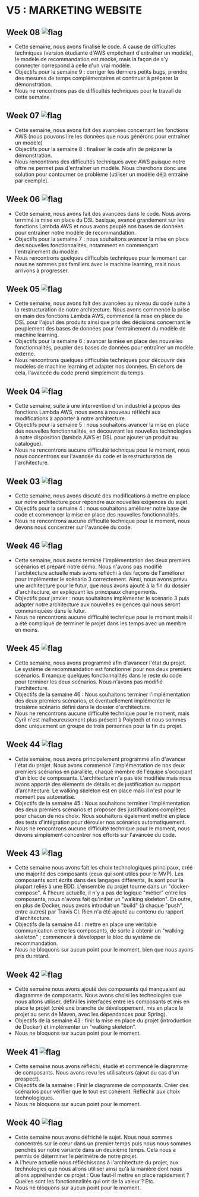 # V5 : MARKETING WEBSITE

Week 08 ![flag](https://placehold.it/15/00ff00/000000?text=+)
-

* Cette semaine, nous avons finalisé le code. A cause de difficultés techniques (version étudiante d'AWS empêchant d'entraîner un modèle), le modèle de recommandation est mocké, mais la façon de s'y connecter correspond à celle d'un vrai modèle.
* Objectifs pour la semaine 9 : corriger les derniers petits bugs, prendre des mesures de temps complémentaires et continuer à préparer la démonstration.
* Nous ne rencontrons pas de difficultés techniques pour le travail de cette semaine.

Week 07 ![flag](https://placehold.it/15/ffff00/000000?text=+)
-

* Cette semaine, nous avons fait des avancées concernant les fonctions AWS (nous pouvons lire les données que nous générons pour entraîner un modèle)
* Objectifs pour la semaine 8 : finaliser le code afin de préparer la démonstration.
* Nous rencontrons des difficultés techniques avec AWS puisque notre offre ne permet pas d'entraîner un modèle. Nous cherchons donc une solution pour contourner ce problème (utiliser un modèle déjà entraîné par exemple).

Week 06 ![flag](https://placehold.it/15/00ff00/000000?text=+)
-

* Cette semaine, nous avons fait des avancées dans le code. Nous avons terminé la mise en place du DSL basique, avancé grandement sur les fonctions Lambda AWS et nous avons peuplé nos bases de données pour entraîner notre modèle de recommandation.
* Objectifs pour la semaine 7 : nous souhaitons avancer la mise en place des nouvelles fonctionnalités, notamment en commençant l'entraînement du modèle.
* Nous rencontrons quelques difficultés techniques pour le moment car nous ne sommes pas familiers avec le machine learning, mais nous arrivons à progresser.


Week 05 ![flag](https://placehold.it/15/ffff00/000000?text=+)
-

* Cette semaine, nous avons fait des avancées au niveau du code suite à la restructuration de notre architecture. Nous avons commencé la prise en main des fonctions Lambda AWS, commencé la mise en place du DSL pour l'ajout des produits ainsi que pris des décisions concernant le peuplement des bases de données pour l'entraînement du modèle de machine learning.
* Objectifs pour la semaine 6 : avancer la mise en place des nouvelles fonctionnalités, peupler des bases de données pour entraîner un modèle externe.
* Nous rencontrons quelques difficultés techniques pour découvrir des modèles de machine learning et adapter nos données. En dehors de cela, l'avancée du code prend simplement du temps.


Week 04 ![flag](https://placehold.it/15/00ff00/000000?text=+)
-

* Cette semaine, suite à une intervention d'un industriel à propos des fonctions Lambda AWS, nous avons à nouveau réfléchi aux modifications à apporter à notre architecture. 
* Objectifs pour la semaine 5 : nous souhaitons avancer la mise en place des nouvelles fonctionnalités, en découvrant les nouvelles technologies à notre disposition (lambda AWS et DSL pour ajouter un produit au catalogue).
* Nous ne rencontrons aucune difficulté technique pour le moment, nous nous concentrons sur l'avancée du code et la restructuration de l'architecture.


Week 03 ![flag](https://placehold.it/15/00ff00/000000?text=+)
-

* Cette semaine, nous avons discuté des modifications à mettre en place sur notre architecture pour répondre aux nouvelles exigences du sujet.
* Objectifs pour la semaine 4 : nous souhaitons améliorer notre base de code et commencer la mise en place des nouvelles fonctionnalités.
* Nous ne rencontrons aucune difficulté technique pour le moment, nous devons nous concentrer sur l'avancée du code.


Week 46 ![flag](https://placehold.it/15/00ff00/000000?text=+)
-

* Cette semaine, nous avons terminé l'implémentation des deux premiers scénarios et préparé notre démo. Nous n'avons pas modifié l'architecture actuelle mais avons réfléchi à des façons de l'améliorer pour implémenter le scénario 3 correctement. Ainsi, nous avons prévu une architecture pour le futur, que nous avons ajouté à la fin du dossier d'architecture, en expliquant les principaux changements.
* Objectifs pour janvier : nous souhaitons implémenter le scénario 3 puis adapter notre architecture aux nouvelles exigences qui nous seront communiquées dans le futur.
* Nous ne rencontrons aucune difficulté technique pour le moment mais il a été compliqué de terminer le projet dans les temps avec un membre en moins.

Week 45 ![flag](https://placehold.it/15/00ff00/000000?text=+)
-

* Cette semaine, nous avons programmé afin d'avancer l'état du projet. Le système de recommandation est fonctionnel pour nos deux premiers scénarios. Il manque quelques fonctionnalités dans le reste du code pour terminer les deux scénarios. Nous n'avons pas modifié l'architecture.
* Objectifs de la semaine 46 : Nous souhaitons terminer l'implémentation des deux premiers scénarios, et éventuellement implémenter le troisième scénario défini dans le dossier d'architecture.
* Nous ne rencontrons aucune difficulté technique pour le moment, mais Cyril n'est malheureusement plus présent à Polytech et nous sommes donc uniquement un groupe de trois personnes pour la fin du projet.

Week 44 ![flag](https://placehold.it/15/00ff00/000000?text=+)
-

* Cette semaine, nous avons principalement programmé afin d'avancer l'état du projet. Nous avons commencé l'implémentation de nos deux premiers scénarios en parallèle, chaque membre de l'équipe s'occupant d'un bloc de composants. L'architecture n'a pas été modifiée mais nous avons apporté des éléments de détails et de justification au rapport d'architecture. Le walking skeleton est en place mais il n'est pour le moment pas automatisé.
* Objectifs de la semaine 45 : Nous souhaitons terminer l'implémentation des deux premiers scénarios et proposer des justifications complètes pour chacun de nos choix. Nous souhaitons également mettre en place des tests d'intégration pour dérouler nos scénarios automatiquement.
* Nous ne rencontrons aucune difficulté technique pour le moment, nous devons simplement concentrer nos efforts sur l'avancée du code.

Week 43 ![flag](https://placehold.it/15/ffff00/000000?text=+)
-

* Cette semaine nous avons fait les choix technologiques principaux, créé une majorité des composants (ceux qui sont utiles pour le MVP). Les composants sont écrits dans des langages différents, ils sont pour la plupart reliés à une BDD. L'ensemble du projet tourne dans un "docker-compose". À l'heure actuelle, il n'y a pas de logique "métier" entre les composants, nous n'avons fait qu'initier un "walking skeleton". En outre, en plus de Docker, nous avons introduit un "build" (à chaque "push", entre autres) par Travis CI. Rien n'a été ajouté au contenu du rapport d'architecture.
* Objectifs de la semaine 44 : mettre en place une véritable communication entre les composants, de sorte à obtenir un "walking skeleton" ; commencer à développer le bloc du système de recommandation.
* Nous ne bloquons sur aucun point pour le moment, bien que nous ayons pris du retard.

Week 42 ![flag](https://placehold.it/15/00ff00/000000?text=+)
-

* Cette semaine nous avons ajouté des composants qui manquaient au diagramme de composants. Nous avons choisi les technologies que nous allons utiliser, défini les interfaces entre les composants et mis en place le projet (créé une branche de développement, mis en place le projet au sens de Maven, avec les dépendances pour Spring).
* Objectifs de la semaine 43 : finir la mise en place du projet (introduction de Docker) et implémenter un "walking skeleton".
* Nous ne bloquons sur aucun point pour le moment.

Week 41 ![flag](https://placehold.it/15/00ff00/000000?text=+)
-

* Cette semaine nous avons réfléchi, étudié et commencé le diagramme de composants. Nous avons revu les utilisateurs (ajout du cas d'un prospect).
* Objectifs de la semaine : Finir le diagramme de composants. Créer des scénarios pour vérifier que le tout est cohérent. Réfléchir aux choix technologiques.
* Nous ne bloquons sur aucun point pour le moment.

Week 40 ![flag](https://placehold.it/15/00ff00/000000?text=+)
-

* Cette semaine nous avons défriché le sujet. Nous nous sommes concentrés sur le cœur dans un premier temps puis nous nous sommes penchés sur notre variante dans un deuxième temps. Cela nous a permis de déterminer le périmètre de notre projet.
* A l'heure actuelle nous réfléchissons à l'architecture du projet, aux technologies que nous allons utiliser ainsi qu'à la manière dont nous allons appréhender ce projet : Que faut-il mettre en place rapidement ? Quelles sont les fonctionnalités qui ont de la valeur ? Etc.
* Nous ne bloquons sur aucun point pour le moment.
